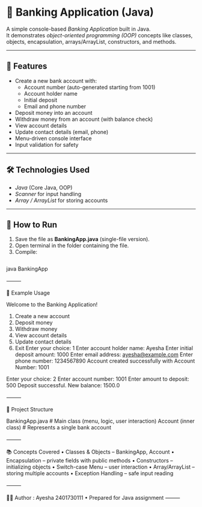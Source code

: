 # 🏦 Banking Application (Java)

A simple console-based *Banking Application* built in Java.  
It demonstrates *object-oriented programming (OOP)* concepts like classes, objects, encapsulation, arrays/ArrayList, constructors, and methods.  

---

## 📌 Features
- Create a new bank account with:
  - Account number (auto-generated starting from 1001)
  - Account holder name
  - Initial deposit
  - Email and phone number
- Deposit money into an account
- Withdraw money from an account (with balance check)
- View account details
- Update contact details (email, phone)
- Menu-driven console interface
- Input validation for safety

---

## 🛠 Technologies Used
- *Java* (Core Java, OOP)
- *Scanner* for input handling
- *Array / ArrayList* for storing accounts

---

## 🚀 How to Run

1. Save the file as **BankingApp.java** (single-file version).
2. Open terminal in the folder containing the file.
3. Compile:
   ```bash

java BankingApp



⸻

📖 Example Usage

Welcome to the Banking Application!
1. Create a new account
2. Deposit money
3. Withdraw money
4. View account details
5. Update contact details
6. Exit
Enter your choice: 1
Enter account holder name: Ayesha
Enter initial deposit amount: 1000
Enter email address: ayesha@example.com
Enter phone number: 1234567890
Account created successfully with Account Number: 1001

Enter your choice: 2
Enter account number: 1001
Enter amount to deposit: 500
Deposit successful. New balance: 1500.0


⸻

📂 Project Structure

BankingApp.java      # Main class (menu, logic, user interaction)
Account (inner class) # Represents a single bank account


⸻

📚 Concepts Covered
	•	Classes & Objects – BankingApp, Account
	•	Encapsulation – private fields with public methods
	•	Constructors – initializing objects
	•	Switch-case Menu – user interaction
	•	Array/ArrayList – storing multiple accounts
	•	Exception Handling – safe input reading

⸻

🧑‍💻 Author : Ayesha 2401730111
	•	Prepared for Java assignment 
	⸻


